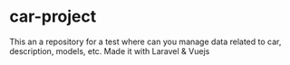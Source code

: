 # car-project
This an a repository for a test where can you manage  data related to car, description, models, etc. Made it with Laravel &amp; Vuejs
